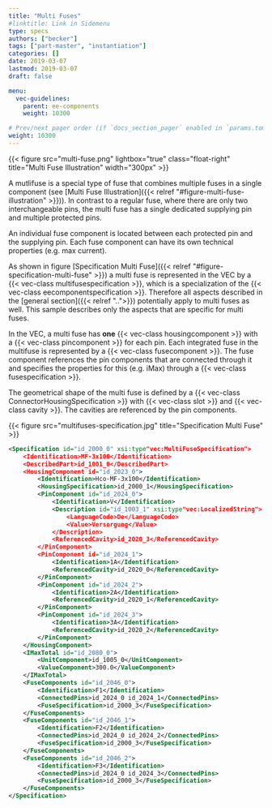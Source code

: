 ```yaml
---
title: "Multi Fuses"
#linktitle: Link in Sidemenu
type: specs
authors: ["becker"]
tags: ["part-master", "instantiation"]
categories: []
date: 2019-03-07
lastmod: 2019-03-07
draft: false

menu:
  vec-guidelines:
    parent: ee-components
    weight: 10300

# Prev/next pager order (if `docs_section_pager` enabled in `params.toml`)
weight: 10300
---
```

{{< figure src="multi-fuse.png" lightbox="true" class="float-right" title="Multi Fuse Illustration" width="300px" >}}

A mutlifuse is a special type of fuse that combines multiple fuses in a single component (see [Multi Fuse Illustration]({{< relref "#figure-multi-fuse-illustration" >}})). In contrast to a regular fuse, where there are only two interchangeable pins, the multi fuse has a single dedicated supplying pin and multiple protected pins. 

An individual fuse component is located between each protected pin and the supplying pin. Each fuse component can have its own technical properties (e.g. max current).

As shown in figure [Specification Multi Fuse]({{< relref "#figure-specification-multi-fuse" >}}) a multi fuse is represented in the VEC by a {{< vec-class multifusespecification >}}, which is a specialization of the {{< vec-class eecomponentspecification >}}. Therefore all aspects described in the [general section]({{< relref "..">}}) potentially apply to multi fuses as well. This sample describes only the aspects that are specific for multi fuses.  

In the VEC, a multi fuse has __one__ {{< vec-class housingcomponent >}} with a {{< vec-class pincomponent >}} for each pin. Each integrated fuse in the multifuse is represented by a {{< vec-class fusecomponent >}}. The fuse component references the pin components that are connected through it and specifies the properties for this (e.g. iMax) through a {{< vec-class fusespecification >}}.

The geometrical shape of the multi fuse is defined by a {{< vec-class ConnectorHousingSpecification >}} with {{< vec-class slot >}} and {{< vec-class cavity >}}. The cavities are referenced by the pin components. 

{{< figure src="multifuses-specification.jpg" title="Specification Multi Fuse" >}}

```xml
<Specification id="id_2000_0" xsi:type"vec:MultiFuseSpecification">
	<Identification>MF-3x100</Identification>
	<DescribedPart>id_1001_0</DescribedPart>
	<HousingComponent id="id_2023_0">
		<Identification>Hco-MF-3x100</Identification>
		<HousingSpecification>id_2000_1</HousingSpecification>
		<PinComponent id="id_2024_0">
			<Identification>V</Identification>
			<Description id="id_1003_1" xsi:type"vec:LocalizedString">
				<LanguageCode>De</LanguageCode>
				<Value>Versorgung</Value>
			</Description>
			<ReferencedCavity>id_2020_3</ReferencedCavity>
		</PinComponent>
		<PinComponent id="id_2024_1">
			<Identification>1A</Identification>
			<ReferencedCavity>id_2020_0</ReferencedCavity>
		</PinComponent>
		<PinComponent id="id_2024_2">
			<Identification>2A</Identification>
			<ReferencedCavity>id_2020_1</ReferencedCavity>
		</PinComponent>
		<PinComponent id="id_2024_3">
			<Identification>3A</Identification>
			<ReferencedCavity>id_2020_2</ReferencedCavity>
		</PinComponent>
	</HousingComponent>
	<IMaxTotal id="id_2080_0">
		<UnitComponent>id_1005_0</UnitComponent>
		<ValueComponent>300.0</ValueComponent>
	</IMaxTotal>
	<FuseComponents id="id_2046_0">
		<Identification>F1</Identification>
		<ConnectedPins>id_2024_0 id_2024_1</ConnectedPins>
		<FuseSpecification>id_2000_3</FuseSpecification>
	</FuseComponents>
	<FuseComponents id="id_2046_1">
		<Identification>F2</Identification>
		<ConnectedPins>id_2024_0 id_2024_2</ConnectedPins>
		<FuseSpecification>id_2000_3</FuseSpecification>
	</FuseComponents>
	<FuseComponents id="id_2046_2">
		<Identification>F3</Identification>
		<ConnectedPins>id_2024_0 id_2024_3</ConnectedPins>
		<FuseSpecification>id_2000_3</FuseSpecification>
	</FuseComponents>
</Specification>
```


